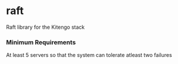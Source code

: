 # raft
Raft library for the Kitengo stack

### Minimum Requirements ###
At least 5 servers so that the system can tolerate atleast two failures

